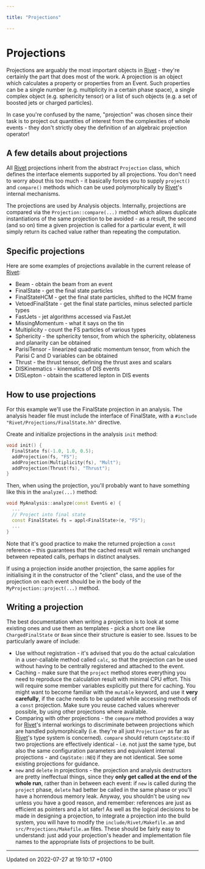 ```yaml
---

title: "Projections"

---
```


# Projections



Projections are arguably the most important objects in <a href="http://example.org/namespaces/namespacerivet/">Rivet</a> - they're certainly the part that does most of the work. A projection is an object which calculates a property or properties from an Event. Such properties can be a single number (e.g. multiplicity in a certain phase space), a single complex object (e.g. sphericity tensor) or a list of such objects (e.g. a set of boosted jets or charged particles).

In case you're confused by the name, "projection" was chosen since their task is to project out quantities of interest from the complexities of whole events - they don't strictly obey the definition of an algebraic projection operator!


## A few details about projections

All <a href="http://example.org/namespaces/namespacerivet/">Rivet</a> projections inherit from the abstract <code>Projection</code> class, which defines the interface elements supported by all projections. You don't need to worry about this too much - it basically forces you to supply <code>project()</code> and <code>compare()</code> methods which can be used polymorphically by <a href="http://example.org/namespaces/namespacerivet/">Rivet</a>'s internal mechanisms.

The projections are used by Analysis objects. Internally, projections are compared via the <code>Projection::compare(...)</code> method which allows duplicate instantiations of the same projection to be avoided - as a result, the second (and so on) time a given projection is called for a particular event, it will simply return its cached value rather than repeating the computation.


## Specific projections

Here are some examples of projections available in the current release of <a href="http://example.org/namespaces/namespacerivet/">Rivet</a>:



* Beam - obtain the beam from an event
* FinalState - get the final state particles
* FinalStateHCM - get the final state particles, shifted to the HCM frame
* VetoedFinalState - get the final state particles, minus selected particle types
* FastJets - jet algorithms accessed via FastJet
* MissingMomentum - what it says on the tin
* Multiplicity - count the FS particles of various types
* Sphericity - the sphericity tensor, from which the sphericity, oblateness and planarity can be obtained
* ParisiTensor - linearized quadratic momentum tensor, from which the Parisi C and D variables can be obtained
* Thrust - the thrust tensor, defining the thrust axes and scalars
* DISKinematics - kinematics of DIS events
* DISLepton - obtain the scattered lepton in DIS events

## How to use projections

For this example we'll use the FinalState projection in an analysis. The analysis header file must include the interface of FinalState, with a <code>#include "Rivet/Projections/FinalState.hh"</code> directive.

Create and initialize projections in the analysis <code>init</code> method: 

```cpp
void init() {
  FinalState fs(-1.0, 1.0, 0.5);
  addProjection(fs, "FS");
  addProjection(Multiplicity(fs), "Mult");
  addProjection(Thrust(fs), "Thrust");
}
```

Then, when using the projection, you'll probably want to have something like this in the <code>analyze(...)</code> method: 

```cpp
void MyAnalysis::analyze(const Event& e) {
  ...
  // Project into final state
  const FinalState& fs = appl<FinalState>(e, "FS");
  ...
}
```

 Note that it's good practice to make the returned projection a <code>const</code> reference &ndash; this guarantees that the cached result will remain unchanged between repeated calls, perhaps in distinct analyses.

If using a projection inside another projection, the same applies for initialising it in the constructor of the "client" class, and the use of the projection on each event should be in the body of the <code>MyProjection::project(...)</code> method.


## Writing a projection

The best documentation when writing a projection is to look at some existing ones and use them as templates - pick a short one like <code>ChargedFinalState</code> or <code>Beam</code> since their structure is easier to see. Issues to be particularly aware of include:



* Use without registration - it's advised that you do the actual calculation in a user-callable method called <code>calc</code>, so that the projection can be used without having to be centrally registered and attached to the event.
* Caching - make sure that the <code>project</code> method stores everything you need to reproduce the calculation result with minimal CPU effort. This will require some member variables explicitly put there for caching. You might want to become familiar with the <code>mutable</code> keyword, and use it **very carefully**, if the cache needs to be updated while accessing methods of a <code>const</code> projection. Make sure you reuse cached values wherever possible, by using other projections where available.
* Comparing with other projections - the <code>compare</code> method provides a way for <a href="http://example.org/namespaces/namespacerivet/">Rivet</a>'s internal workings to discriminate between projections which are handled polymorphically (i.e. they're all just <code>Projection&#42;</code> as far as <a href="http://example.org/namespaces/namespacerivet/">Rivet</a>'s type system is concerned). <code>compare</code> should return <code>CmpState:EQ</code> if two projections are effectively identical - i.e. not just the same type, but also the same configuration parameters and equivalent internal projections - and <code>CmpState::NEQ</code> if they are not identical. See some existing projections for guidance.
* <code>new</code> and <code>delete</code> in projections - the projection and analysis destructors are pretty ineffectual things, since they **only get called at the end of the whole run**, rather than in between each event: if <code>new</code> is called during the <code>project</code> phase, <code>delete</code> had better be called in the same phase or you'll have a horrendous memory leak. Anyway, you shouldn't be using <code>new</code> unless you have a good reason, and remember: references are just as efficient as pointers and a lot safer! As well as the logical decisions to be made in designing a projection, to integrate a projection into the build system, you will have to modify the <code>include/Rivet/Makefile.am</code> and <code>src/Projections/Makefile.am</code> files. These should be fairly easy to understand: just add your projection's header and implementation file names to the appropriate lists of projections to be built. 

-------------------------------

Updated on 2022-07-27 at 19:10:17 +0100
